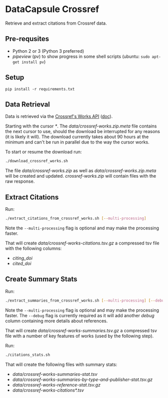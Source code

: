 # DataCapsule Crossref

Retrieve and extract citations from Crossref data.

## Pre-requsites

* Python 2 or 3 (Python 3 preferred)
* _pipeview_ (pv) to show progress in some shell scripts (ubuntu: `sudo apt-get install pv`)

## Setup

`pip install -r requirements.txt`

## Data Retrieval

Data is retrieved via the [Crossref's Works API](https://api.crossref.org/works) ([doc](https://github.com/CrossRef/rest-api-doc)).

Starting with the cursor _*_. The _data/crossref-works.zip.meta_ file contains the next cursor to use, should the download be interrupted for any reasons (it is likely it will). The download currently takes about 90 hours at the minimum and can't be run in parallel due to the way the cursor works.

To start or resume the download run:

```bash
./download_crossref_works.sh
```

The file _data/crossref-works.zip_ as well as _data/crossref-works.zip.meta_ will be created and updated. _crossref-works.zip_ will contain files with the raw response.

## Extract Citations

Run:

```bash
./extract_citations_from_crossref_works.sh [--multi-processing]
```

Note the `--multi-processing` flag is optional and may make the processing faster.

That will create _data/crossref-works-citations.tsv.gz_ a compressed tsv file with the following columns:

* _citing_doi_
* _cited_doi_

## Create Summary Stats

Run:

```bash
./extract_summaries_from_crossref_works.sh [--multi-processing] [--debug]
```

Note the `--multi-processing` flag is optional and may make the processing faster. The `--debug` flag is currently required as it will add another _debug_ column containing more details about references.

That will create _data/crossref-works-summaries.tsv.gz_ a compressed tsv file with a number of key features of works (used by the following step).

Run:

```bash
./citations_stats.sh
```

That will create the following files with summary stats:

* _data/crossref-works-summaries-stat.tsv_
* _data/crossref-works-summaries-by-type-and-publisher-stat.tsv.gz_
* _data/crossref-works-reference-stat.tsv.gz_
* _data/crossref-works-citations*.tsv_
